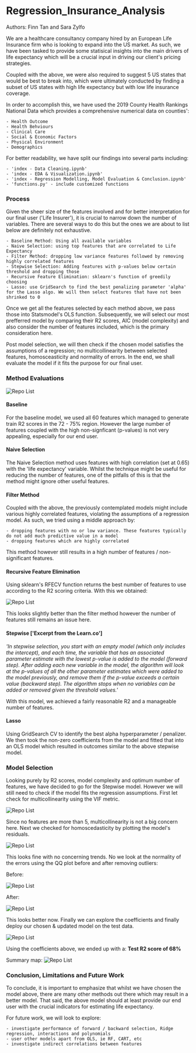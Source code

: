 # Regression_Insurance_Analysis
Authors: Finn Tan and Sara Zylfo

We are a healthcare consultancy company hired by an European Life Insurance firm who is looking to expand into the US market. As such, we have been tasked to provide some statisical insights into the main drivers of life expectancy which will be a crucial input in driving our client's pricing strategies.

Coupled with the above, we were also required to suggest 5 US states that would be best to break into, which were ultimately conducted by finding a subset of US states with high life expectancy but with low life insurance coverage. 

In order to accomplish this, we have used the 2019 County Health Rankings National Data which provides a comprehensive numerical data on counties':

    - Health Outcome
    - Health Behviours
    - Clinical Care
    - Social & Economic Factors
    - Physical Environment
    - Demographics
    
For better readability, we have split our findings into several parts including:

    - 'index - Data Cleaning.ipynb'
    - 'index - EDA & Visualization.ipynb' 
    - 'index - Regression Modelling, Model Evaluation & Conclusion.ipynb'
    - 'functions.py' - include customized functions

### Process 
 
Given the sheer size of the features involved and for better interpretation for our final user ('Life Insurer'), it is crucial to narrow down the number of variables. There are several ways to do this but the ones we are about to list below are definitely not exhaustive.

    - Baseline Method: Using all available variables
    - Naive Selection: using top features that are correlated to Life Expectancy
    - Filter Method: dropping low variance features followed by removing highly correlated features
    - Stepwise Selection: Adding features with p-values below certain threshold and dropping those
    - Recursive Feature Elimination: sklearn's function of greedily choosing
    - Lasso: use GridSearch to find the best penalizing parameter 'alpha' for the Lasso algo. We will then select features that have not been shrinked to 0

Once we get all the features selected by each method above, we pass those into Statsmodel's OLS function. Subsequently, we will select our most prefferred model by comparing their R2 scores, AIC (model complexity) and also consider the number of features included, which is the primary consideration here.

Post model selection, we will then check if the chosen model satisfies the assumptions of a regression; no multicollinearity between selected features, homosceasticity and normality of errors. In the end, we shall evaluate the model if it fits the purpose for our final user.

### Method Evaluations

![Repo List](summary_png/summary_models.png)

#### Baseline
For the baseline model, we used all 60 features which managed to generate train R2 scores in the 72 - 75% region. However the large number of features coupled with the high non-signficant (p-values) is not very appealing, especially for our end user.

#### Naive Selection
The Naive Selection method uses features with high correlation (set at 0.65) with the 'life expectancy' variable. Whilst the technique might be useful for reducing the number of features, one of the pitfalls of this is that the method might ignore other useful features.

#### Filter Method
Coupled with the above, the previously contemplated models might include various highly correlated features, violating the assumptions of a regression model. As such, we tried using a middle approach by:
    
    - dropping features with no or low variance. These features typically do not add much predictive value in a model
    - dropping features which are highly correlated

This method however still results in a high number of features / non-significant features.

#### Recursive Feature Elimination
Using sklearn's RFECV function returns the best number of features to use according to the R2 scoring criteria. With this we obtained:

![Repo List](summary_png/RFECV.png)

This looks slightly better than the filter method however the number of features still remains an issue here.

#### Stepwise ['Excerpt from the Learn.co']
*'In stepwise selection, you start with an empty model (which only includes the intercept), and each time, the variable that has an associated parameter estimate with the lowest p-value is added to the model (forward step). After adding each new variable in the model, the algorithm will look at the p-values of all the other parameter estimates which were added to the model previously, and remove them if the p-value exceeds a certain value (backward step). The algorithm stops when no variables can be added or removed given the threshold values.'*

With this model, we achieved a fairly reasonable R2 and a manageable number of features. 

#### Lasso
Using GridSearch CV to identify the best alpha hyperparameter / penalizer. We then took the non-zero coefficients from the model and fitted that into an OLS model which resulted in outcomes similar to the above stepwise model.

### Model Selection
Looking purely by R2 scores, model complexity and optimum number of features, we have decided to go for the Stepwise model. However we will still need to check if the model fits the regression assumptions. First let check for multicollinearity using the VIF metric.

![Repo List](summary_png/VIF.png)

Since no features are more than 5, multicollinearity is not a big concern here. Next we checked for homoscedasticity by plotting the model's residuals.

![Repo List](summary_png/Errors.png)

This looks fine with no concerning trends. No we look at the normality of the errors using the QQ plot before and after removing outliers:

Before:

![Repo List](summary_png/QQ_before.png)

After:

![Repo List](summary_png/QQ_after.png)

This looks better now. Finally we can explore the coefficients and finally deploy our chosen & updated model on the test data.

![Repo List](summary_png/Coefficients.png)

Using the coefficients above, we ended up with a:
**Test R2 score of 68%**


Summary map:
![Repo List](summary_png/map.png)


### Conclusion, Limitations and Future Work
To conclude, it is important to emphasize that whilst we have chosen the model above, there are many other methods out there which may result in a better model. That said, the above model should at least provide our end user with the crucial indicators for estimating life expectancy.

For future work, we will look to explore:

    - investigate performance of forward / backward selection, Ridge regression, interactions and polynomials
    - user other models apart from OLS, ie RF, CART, etc
    - investigate indirect correlations between features
 
